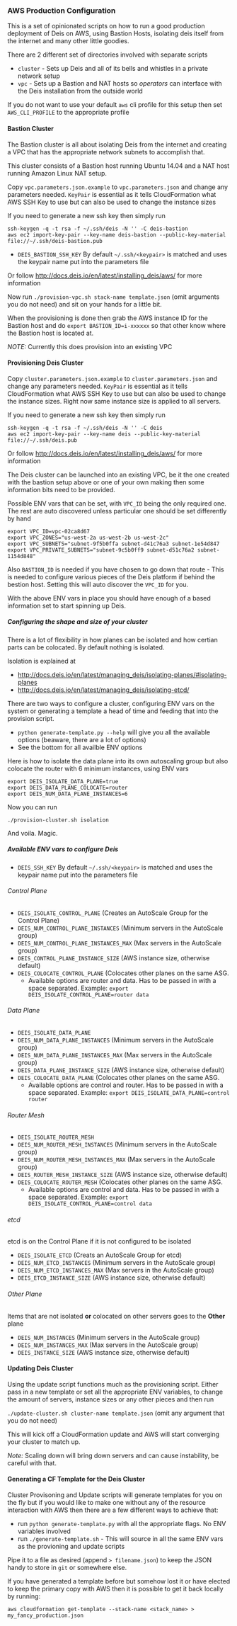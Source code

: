 ### AWS Production Configuration

This is a set of opinionated scripts on how to run a good production deployment of Deis on AWS, using Bastion Hosts, isolating deis itself from the internet and many other little goodies.

There are 2 different set of directories involved with separate scripts

* `cluster` - Sets up Deis and all of its bells and whistles in a private network setup
* `vpc` - Sets up a Bastion and NAT hosts so *operators* can interface with the Deis installation from the outside world

If you do not want to use your default `aws` cli profile for this setup then set `AWS_CLI_PROFILE` to the appropriate profile

#### Bastion Cluster

The Bastion cluster is all about isolating Deis from the internet and creating a VPC that has the appropriate network subnets to accomplish that.

This cluster consists of a Bastion host running Ubuntu 14.04 and a NAT host running Amazon Linux NAT setup.

Copy `vpc.parameters.json.example` to `vpc.parameters.json` and change any parameters needed. `KeyPair` is essential as it tells CloudFormation what AWS SSH Key to use but can also be used to change the instance sizes

If you need to generate a new ssh key then simply run

```
ssh-keygen -q -t rsa -f ~/.ssh/deis -N '' -C deis-bastion
aws ec2 import-key-pair --key-name deis-bastion --public-key-material file://~/.ssh/deis-bastion.pub
```

* `DEIS_BASTION_SSH_KEY` By default `~/.ssh/<keypair>` is matched and uses the keypair name put into the parameters file

Or follow http://docs.deis.io/en/latest/installing_deis/aws/ for more information

Now run `./provision-vpc.sh stack-name template.json` (omit arguments you do not need) and sit on your hands for a little bit.

When the provisioning is done then grab the AWS instance ID for the Bastion host and do `export BASTION_ID=i-xxxxxx` so that other know where the Bastion host is located at.

*NOTE:* Currently this does provision into an existing VPC

#### Provisioning Deis Cluster

Copy `cluster.parameters.json.example` to `cluster.parameters.json` and change any parameters needed. `KeyPair` is essential as it tells CloudFormation what AWS SSH Key to use but can also be used to change the instance sizes. Right now same instance size is applied to all servers.

If you need to generate a new ssh key then simply run

```
ssh-keygen -q -t rsa -f ~/.ssh/deis -N '' -C deis
aws ec2 import-key-pair --key-name deis --public-key-material file://~/.ssh/deis.pub
```

Or follow http://docs.deis.io/en/latest/installing_deis/aws/ for more information

The Deis cluster can be launched into an existing VPC, be it the one created with the bastion setup above or one of your own making then some information bits need to be provided.

Possible ENV vars that can be set, with `VPC_ID` being the only required one. The rest are auto discovered unless particular one should be set differently by hand

```
export VPC_ID=vpc-02ca8d67
export VPC_ZONES="us-west-2a us-west-2b us-west-2c"
export VPC_SUBNETS="subnet-9f5b0ffa subnet-d41c76a3 subnet-1e54d847
export VPC_PRIVATE_SUBNETS="subnet-9c5b0ff9 subnet-d51c76a2 subnet-1154d848"
```

Also `BASTION_ID` is needed if you have chosen to go down that route - This is needed to configure various pieces of the Deis platform if behind the bestion host.
Setting this will auto discover the `VPC_ID` for you.

With the above ENV vars in place you should have enough of a based information set to start spinning up Deis.

##### Configuring the shape and size of your cluster

There is a lot of flexibility in how planes can be isolated and how certian parts can be colocated. By default nothing is isolated.

Isolation is explained at

* http://docs.deis.io/en/latest/managing_deis/isolating-planes/#isolating-planes
* http://docs.deis.io/en/latest/managing_deis/isolating-etcd/

There are two ways to configure a cluster, configuring ENV vars on the system or generating a template a head of time and feeding that into the provision script.

* `python generate-template.py --help` will give you all the available options (beaware, there are a lot of options)
* See the bottom for all availble ENV options

Here is how to isolate the data plane into its own autoscaling group but also colocate the router with 6 minimum instances, using ENV vars

```
export DEIS_ISOLATE_DATA_PLANE=true
export DEIS_DATA_PLANE_COLOCATE=router
export DEIS_NUM_DATA_PLANE_INSTANCES=6
```

Now you can run

`./provision-cluster.sh isolation`

And voila. Magic.

##### Available ENV vars to configure Deis

* `DEIS_SSH_KEY` By default `~/.ssh/<keypair>` is matched and uses the keypair name put into the parameters file

###### Control Plane
* `DEIS_ISOLATE_CONTROL_PLANE` (Creates an AutoScale Group for the Control Plane)
* `DEIS_NUM_CONTROL_PLANE_INSTANCES` (Minimum servers in the AutoScale group)
* `DEIS_NUM_CONTROL_PLANE_INSTANCES_MAX` (Max servers in the AutoScale group)
* `DEIS_CONTROL_PLANE_INSTANCE_SIZE` (AWS instance size, otherwise default)
* `DEIS_COLOCATE_CONTROL_PLANE` (Colocates other planes on the same ASG.
	* Available options are router and data. Has to be passed in with a space separated. Example: `export DEIS_ISOLATE_CONTROL_PLANE=router data`

###### Data Plane
* `DEIS_ISOLATE_DATA_PLANE`
* `DEIS_NUM_DATA_PLANE_INSTANCES` (Minimum servers in the AutoScale group)
* `DEIS_NUM_DATA_PLANE_INSTANCES_MAX` (Max servers in the AutoScale group)
* `DEIS_DATA_PLANE_INSTANCE_SIZE` (AWS instance size, otherwise default)
* `DEIS_COLOCATE_DATA_PLANE` (Colocates other planes on the same ASG.
	* Available options are control and router. Has to be passed in with a space separated. Example: `export DEIS_ISOLATE_DATA_PLANE=control router`

###### Router Mesh
* `DEIS_ISOLATE_ROUTER_MESH`
* `DEIS_NUM_ROUTER_MESH_INSTANCES` (Minimum servers in the AutoScale group)
* `DEIS_NUM_ROUTER_MESH_INSTANCES_MAX` (Max servers in the AutoScale group)
* `DEIS_ROUTER_MESH_INSTANCE_SIZE` (AWS instance size, otherwise default)
* `DEIS_COLOCATE_ROUTER_MESH` (Colocates other planes on the same ASG.
	* Available options are control and data. Has to be passed in with a space separated. Example: `export DEIS_ISOLATE_CONTROL_PLANE=control data`

###### etcd

etcd is on the Control Plane if it is not configured to be isolated

* `DEIS_ISOLATE_ETCD` (Creats an AutoScale Group for etcd)
* `DEIS_NUM_ETCD_INSTANCES` (Minimum servers in the AutoScale group)
* `DEIS_NUM_ETCD_INSTANCES_MAX` (Max servers in the AutoScale group)
* `DEIS_ETCD_INSTANCE_SIZE` (AWS instance size, otherwise default)

###### Other Plane

Items that are not isolated **or** colocated on other servers goes to the **Other** plane

* `DEIS_NUM_INSTANCES` (Minimum servers in the AutoScale group)
* `DEIS_NUM_INSTANCES_MAX` (Max servers in the AutoScale group)
* `DEIS_INSTANCE_SIZE` (AWS instance size, otherwise default)

#### Updating Deis Cluster

Using the update script functions much as the provisioning script. Either pass in a new template or set all the appropriate ENV variables, to change the amount of servers, instance sizes or any other pieces and then run

`./update-cluster.sh cluster-name template.json` (omit any argument that you do not need)

This will kick off a CloudFormation update and AWS will start converging your cluster to match up.

*Note:* Scaling down will bring down servers and can cause instability, be careful with that.

#### Generating a CF Template for the Deis Cluster

Cluster Provisoning and Update scripts will generate templates for you on the fly but if you
would like to make one without any of the resource interaction with AWS then there are a few
different ways to achieve that:

* run `python generate-template.py` with all the appropriate flags. No ENV variables involved
* run `./generate-template.sh` - This will source in all the same ENV vars as the provioning and update scripts

Pipe it to a file as desired (append `> filename.json`) to keep the JSON handy to store in `git` or somewhere else.

If you have generated a template before but somehow lost it or have elected to keep the
primary copy with AWS then it is possible to get it back locally by running:

`aws cloudformation get-template --stack-name <stack_name> > my_fancy_production.json`
